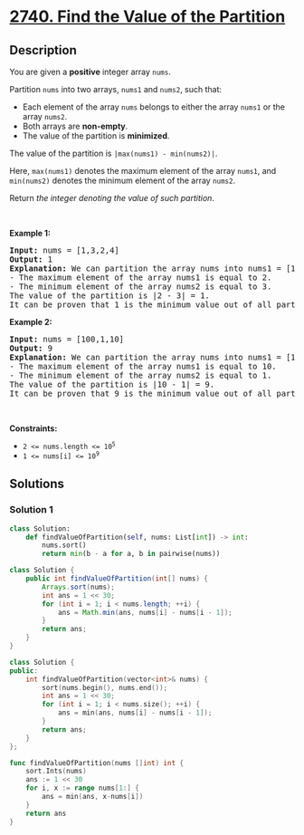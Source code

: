 # [2740. Find the Value of the Partition](https://leetcode.com/problems/find-the-value-of-the-partition)


## Description

<p>You are given a <strong>positive</strong> integer array <code>nums</code>.</p>

<p>Partition <code>nums</code> into two arrays,&nbsp;<code>nums1</code> and <code>nums2</code>, such that:</p>

<ul>
	<li>Each element of the array <code>nums</code> belongs to either the array <code>nums1</code> or the array <code>nums2</code>.</li>
	<li>Both arrays are <strong>non-empty</strong>.</li>
	<li>The value of the partition is <strong>minimized</strong>.</li>
</ul>

<p>The value of the partition is <code>|max(nums1) - min(nums2)|</code>.</p>

<p>Here, <code>max(nums1)</code> denotes the maximum element of the array <code>nums1</code>, and <code>min(nums2)</code> denotes the minimum element of the array <code>nums2</code>.</p>

<p>Return <em>the integer denoting the value of such partition</em>.</p>

<p>&nbsp;</p>
<p><strong class="example">Example 1:</strong></p>

<pre>
<strong>Input:</strong> nums = [1,3,2,4]
<strong>Output:</strong> 1
<strong>Explanation:</strong> We can partition the array nums into nums1 = [1,2] and nums2 = [3,4].
- The maximum element of the array nums1 is equal to 2.
- The minimum element of the array nums2 is equal to 3.
The value of the partition is |2 - 3| = 1. 
It can be proven that 1 is the minimum value out of all partitions.
</pre>

<p><strong class="example">Example 2:</strong></p>

<pre>
<strong>Input:</strong> nums = [100,1,10]
<strong>Output:</strong> 9
<strong>Explanation:</strong> We can partition the array nums into nums1 = [10] and nums2 = [100,1].
- The maximum element of the array nums1 is equal to 10.
- The minimum element of the array nums2 is equal to 1.
The value of the partition is |10 - 1| = 9.
It can be proven that 9 is the minimum value out of all partitions.
</pre>

<p>&nbsp;</p>
<p><strong>Constraints:</strong></p>

<ul>
	<li><code>2 &lt;= nums.length &lt;= 10<sup>5</sup></code></li>
	<li><code>1 &lt;= nums[i] &lt;= 10<sup>9</sup></code></li>
</ul>

## Solutions

### Solution 1

<!-- tabs:start -->

```python
class Solution:
    def findValueOfPartition(self, nums: List[int]) -> int:
        nums.sort()
        return min(b - a for a, b in pairwise(nums))
```

```java
class Solution {
    public int findValueOfPartition(int[] nums) {
        Arrays.sort(nums);
        int ans = 1 << 30;
        for (int i = 1; i < nums.length; ++i) {
            ans = Math.min(ans, nums[i] - nums[i - 1]);
        }
        return ans;
    }
}
```

```cpp
class Solution {
public:
    int findValueOfPartition(vector<int>& nums) {
        sort(nums.begin(), nums.end());
        int ans = 1 << 30;
        for (int i = 1; i < nums.size(); ++i) {
            ans = min(ans, nums[i] - nums[i - 1]);
        }
        return ans;
    }
};
```

```go
func findValueOfPartition(nums []int) int {
	sort.Ints(nums)
	ans := 1 << 30
	for i, x := range nums[1:] {
		ans = min(ans, x-nums[i])
	}
	return ans
}
```

<!-- tabs:end -->

<!-- end -->
